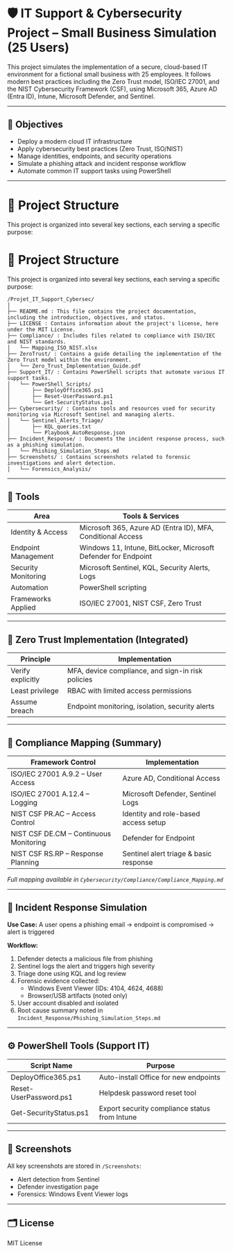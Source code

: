 # 🛡️ IT Support & Cybersecurity Project – Small Business Simulation (25 Users)

This project simulates the implementation of a secure, cloud-based IT environment for a fictional small business with 25 employees. It follows modern best practices including the Zero Trust model, ISO/IEC 27001, and the NIST Cybersecurity Framework (CSF), using Microsoft 365, Azure AD (Entra ID), Intune, Microsoft Defender, and Sentinel.

---

## 🧱 Objectives

- Deploy a modern cloud IT infrastructure
- Apply cybersecurity best practices (Zero Trust, ISO/NIST)
- Manage identities, endpoints, and security operations
- Simulate a phishing attack and incident response workflow
- Automate common IT support tasks using PowerShell

---

# 📁 Project Structure

This project is organized into several key sections, each serving a specific purpose:

# 📁 Project Structure

This project is organized into several key sections, each serving a specific purpose:

```
/Projet_IT_Support_Cybersec/
│
├── README.md : This file contains the project documentation, including the introduction, objectives, and status.
├── LICENSE : Contains information about the project's license, here under the MIT License.
├── Compliance/ : Includes files related to compliance with ISO/IEC and NIST standards.
│   └── Mapping_ISO_NIST.xlsx
├── ZeroTrust/ : Contains a guide detailing the implementation of the Zero Trust model within the environment.
│   └── Zero_Trust_Implementation_Guide.pdf
├── Support_IT/ : Contains PowerShell scripts that automate various IT support tasks.
│   └── PowerShell_Scripts/
│       ├── DeployOffice365.ps1
│       ├── Reset-UserPassword.ps1
│       └── Get-SecurityStatus.ps1
├── Cybersecurity/ : Contains tools and resources used for security monitoring via Microsoft Sentinel and managing alerts.
│   └── Sentinel_Alerts_Triage/
│       ├── KQL_queries.txt
│       └── Playbook_AutoResponse.json
├── Incident_Response/ : Documents the incident response process, such as a phishing simulation.
│   └── Phishing_Simulation_Steps.md
├── Screenshots/ : Contains screenshots related to forensic investigations and alert detection.
│   └── Forensics_Analysis/

```
---


## 🧩 Tools

| Area                | Tools & Services                                                   |
|---------------------|--------------------------------------------------------------------|
| Identity & Access    | Microsoft 365, Azure AD (Entra ID), MFA, Conditional Access       |
| Endpoint Management  | Windows 11, Intune, BitLocker, Microsoft Defender for Endpoint    |
| Security Monitoring  | Microsoft Sentinel, KQL, Security Alerts, Logs                    |
| Automation           | PowerShell scripting                                              |
| Frameworks Applied   | ISO/IEC 27001, NIST CSF, Zero Trust                               |

---


## 🔐 Zero Trust Implementation (Integrated)

| Principle         | Implementation                                     |
|-------------------|----------------------------------------------------|
| Verify explicitly | MFA, device compliance, and sign-in risk policies |
| Least privilege   | RBAC with limited access permissions              |
| Assume breach     | Endpoint monitoring, isolation, security alerts   |

---

## 📄 Compliance Mapping (Summary)

| Framework Control                  | Implementation                               |
|------------------------------------|-----------------------------------------------|
| ISO/IEC 27001 A.9.2 – User Access  | Azure AD, Conditional Access                  |
| ISO/IEC 27001 A.12.4 – Logging     | Microsoft Defender, Sentinel Logs             |
| NIST CSF PR.AC – Access Control    | Identity and role-based access setup          |
| NIST CSF DE.CM – Continuous Monitoring | Defender for Endpoint                     |
| NIST CSF RS.RP – Response Planning | Sentinel alert triage & basic response        |

*Full mapping available in `Cybersecurity/Compliance/Compliance_Mapping.md`*

---

## 🧪 Incident Response Simulation

**Use Case:** A user opens a phishing email → endpoint is compromised → alert is triggered

**Workflow:**

1. Defender detects a malicious file from phishing
2. Sentinel logs the alert and triggers high severity
3. Triage done using KQL and log review
4. Forensic evidence collected:
   - Windows Event Viewer (IDs: 4104, 4624, 4688)
   - Browser/USB artifacts (noted only)
5. User account disabled and isolated
6. Root cause summary noted in `Incident_Response/Phishing_Simulation_Steps.md`

---

## ⚙️ PowerShell Tools (Support IT)

| Script Name              | Purpose                                        |
|--------------------------|------------------------------------------------|
| DeployOffice365.ps1      | Auto-install Office for new endpoints          |
| Reset-UserPassword.ps1   | Helpdesk password reset tool                   |
| Get-SecurityStatus.ps1   | Export security compliance status from Intune  |

---

## 📸 Screenshots

All key screenshots are stored in `/Screenshots`:
- Alert detection from Sentinel
- Defender investigation page
- Forensics: Windows Event Viewer logs

---

## 🗂️ License

MIT License
